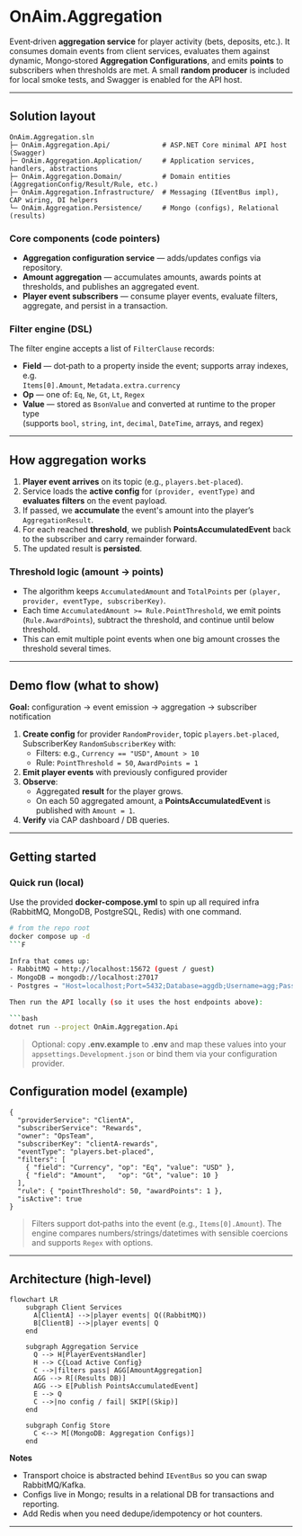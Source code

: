 # OnAim.Aggregation

Event‑driven **aggregation service** for player activity (bets, deposits, etc.).
It consumes domain events from client services, evaluates them against dynamic, Mongo‑stored
**Aggregation Configurations**, and emits **points** to subscribers when thresholds are met.
A small **random producer** is included for local smoke tests, and Swagger is enabled for the API host.

---

## Solution layout

```
OnAim.Aggregation.sln
├─ OnAim.Aggregation.Api/             # ASP.NET Core minimal API host (Swagger)
├─ OnAim.Aggregation.Application/     # Application services, handlers, abstractions
├─ OnAim.Aggregation.Domain/          # Domain entities (AggregationConfig/Result/Rule, etc.)
├─ OnAim.Aggregation.Infrastructure/  # Messaging (IEventBus impl), CAP wiring, DI helpers
└─ OnAim.Aggregation.Persistence/     # Mongo (configs), Relational (results)
```

### Core components (code pointers)

- **Aggregation configuration service** — adds/updates configs via repository.
- **Amount aggregation** — accumulates amounts, awards points at thresholds, and publishes an aggregated event.
- **Player event subscribers** — consume player events, evaluate filters, aggregate, and persist in a transaction.
### Filter engine (DSL)

The filter engine accepts a list of `FilterClause` records:

- **Field** — dot‑path to a property inside the event; supports array indexes, e.g.  
  `Items[0].Amount`, `Metadata.extra.currency`
- **Op** — one of: `Eq`, `Ne`, `Gt`, `Lt`, `Regex`
- **Value** — stored as `BsonValue` and converted at runtime to the proper type  
  (supports `bool`, `string`, `int`, `decimal`, `DateTime`, arrays, and regex)

---

## How aggregation works

1. **Player event arrives** on its topic (e.g., `players.bet-placed`).
2. Service loads the **active config** for `(provider, eventType)` and **evaluates filters** on the event payload.
3. If passed, we **accumulate** the event's amount into the player’s `AggregationResult`.
4. For each reached **threshold**, we publish **PointsAccumulatedEvent** back to the subscriber and carry remainder forward.
5. The updated result is **persisted**.

### Threshold logic (amount → points)

- The algorithm keeps `AccumulatedAmount` and `TotalPoints` per `(player, provider, eventType, subscriberKey)`.
- Each time `AccumulatedAmount >= Rule.PointThreshold`, we emit points (`Rule.AwardPoints`), subtract the threshold, and continue until below threshold.
- This can emit multiple point events when one big amount crosses the threshold several times.

---

## Demo flow (what to show)

**Goal:** configuration → event emission → aggregation → subscriber notification

1) **Create config** for provider `RandomProvider`, topic `players.bet-placed`, SubscriberKey `RandomSubscriberKey` with:
   - Filters: e.g., `Currency == "USD"`, `Amount > 10`
   - Rule: `PointThreshold = 50`, `AwardPoints = 1`
2) **Emit player events** with previously configured provider
4) **Observe**:
   - Aggregated **result** for the player grows.
   - On each 50 aggregated amount, a **PointsAccumulatedEvent** is published with `Amount = 1`.
5) **Verify** via CAP dashboard / DB queries.

---

## Getting started

### Quick run (local)

Use the provided **docker-compose.yml** to spin up all required infra (RabbitMQ, MongoDB, PostgreSQL, Redis) with one command.

```bash
# from the repo root
docker compose up -d
```F

Infra that comes up:
- RabbitMQ → http://localhost:15672 (guest / guest)
- MongoDB → mongodb://localhost:27017
- Postgres → "Host=localhost;Port=5432;Database=aggdb;Username=agg;Password=aggpwd",

Then run the API locally (so it uses the host endpoints above):

```bash
dotnet run --project OnAim.Aggregation.Api
```

> Optional: copy **.env.example** to **.env** and map these values into your
> `appsettings.Development.json` or bind them via your configuration provider.

## Configuration model (example)

```jsonc
{
  "providerService": "ClientA",
  "subscriberService": "Rewards",
  "owner": "OpsTeam",
  "subscriberKey": "clientA-rewards",
  "eventType": "players.bet-placed",
  "filters": [
    { "field": "Currency", "op": "Eq", "value": "USD" },
    { "field": "Amount",   "op": "Gt", "value": 10 }
  ],
  "rule": { "pointThreshold": 50, "awardPoints": 1 },
  "isActive": true
}
```

> Filters support dot‑paths into the event (e.g., `Items[0].Amount`). The engine compares numbers/strings/datetimes with sensible coercions and supports `Regex` with options.

---

## Architecture (high‑level)

```mermaid
flowchart LR
    subgraph Client Services
      A[ClientA] -->|player events| Q((RabbitMQ))
      B[ClientB] -->|player events| Q
    end

    subgraph Aggregation Service
      Q --> H[PlayerEventsHandler]
      H --> C{Load Active Config}
      C -->|filters pass| AGG[AmountAggregation]
      AGG --> R[(Results DB)]
      AGG --> E[Publish PointsAccumulatedEvent]
      E --> Q
      C -->|no config / fail| SKIP[(Skip)]
    end

    subgraph Config Store
      C <--> M[(MongoDB: Aggregation Configs)]
    end
```

**Notes**
- Transport choice is abstracted behind `IEventBus` so you can swap RabbitMQ/Kafka.
- Configs live in Mongo; results in a relational DB for transactions and reporting.
- Add Redis when you need dedupe/idempotency or hot counters.

---
